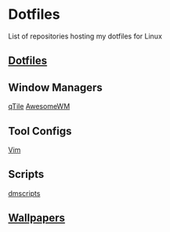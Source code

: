 # Dotfiles

List of repositories hosting my dotfiles for Linux

## [Dotfiles](https://github.com/ArtemSmaznov/Dotfiles)

## Window Managers

[qTile](https://github.com/ArtemSmaznov/qTile)
[AwesomeWM](https://github.com/ArtemSmaznov/AwesomeWM)

## Tool Configs

[Vim](https://github.com/ArtemSmaznov/Vim)

## Scripts

[dmscripts](https://github.com/ArtemSmaznov/dmscripts)

## [Wallpapers](https://github.com/ArtemSmaznov/Wallpapers)
